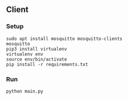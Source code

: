 ## Client

### Setup
```
sudo apt install mosquitto mosquitto-clients
mosquitto
pip3 install virtualenv
virtualenv env
source env/bin/activate
pip install -r requirements.txt
```

### Run
```
python main.py
```
